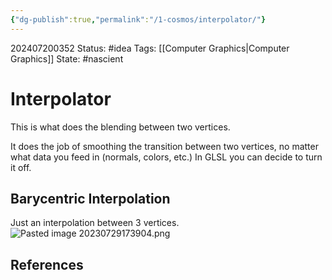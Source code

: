 ```yaml
---
{"dg-publish":true,"permalink":"/1-cosmos/interpolator/"}
---
```


202407200352
Status: #idea
Tags: [[Computer Graphics\|Computer Graphics]]
State: #nascient
# Interpolator

This is what does the blending between two vertices. 

It does the job of smoothing the transition between two vertices, no matter what data you feed in (normals, colors, etc.) In GLSL you can decide to turn it off.

## Barycentric Interpolation
Just an interpolation between 3 vertices.
![Pasted image 20230729173904.png](/img/user/The%20Vault/Media/Pasted%20image%2020230729173904.png)


## References

